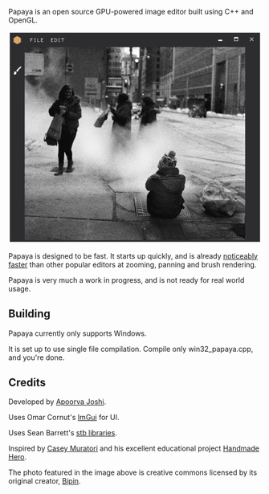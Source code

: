 Papaya is an open source GPU-powered image editor built using C++ and OpenGL.

![screenshot 1](/web/screen_01.png?raw=true)

Papaya is designed to be fast. It starts up quickly, and is already [noticeably faster](http://thegamecoder.com/building-a-fast-modern-image-editor/) than other popular editors at zooming, panning and brush rendering.

Papaya is very much a work in progress, and is not ready for real world usage.

Building
--------

Papaya currently only supports Windows.

It is set up to use single file compilation. Compile only win32_papaya.cpp, and you're done.

Credits
------

Developed by [Apoorva Joshi](http://thegamecoder.com).

Uses Omar Cornut's [ImGui](https://github.com/ocornut/imgui) for UI.

Uses Sean Barrett's [stb libraries](https://github.com/nothings/stb).

Inspired by [Casey Muratori](http://mollyrocket.com/casey/about.html) and his excellent educational project [Handmade Hero](https://handmadehero.org/).

The photo featured in the image above is creative commons licensed by its original creator, [Bipin](https://www.flickr.com/photos/brickartisan/16846948646/in/photostream/).
